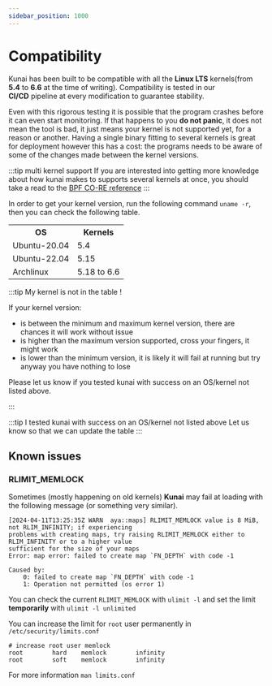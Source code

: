 ```yaml
---
sidebar_position: 1000
---
```


# Compatibility

Kunai has been built to be compatible with all the **Linux LTS** kernels(from **5.4** to **6.6** at the time of writing). Compatibility is tested in our **CI/CD** pipeline at every modification to guarantee stability. 

Even with this rigorous testing it is possible that the program crashes before it can even start monitoring. If that happens to you **do not panic**, it does not mean the tool is bad, it just means your kernel is not supported yet, for a reason or another. Having a single binary fitting to several kernels is great for deployment however this has a cost: the programs needs to be aware of some of the changes made between the kernel versions.

:::tip multi kernel support
If you are interested into getting more knowledge about how kunai makes to supports several kernels at once, you should take a read to the [BPF CO-RE reference](https://nakryiko.com/posts/bpf-core-reference-guide/)
:::

In order to get your kernel version, run the following command `uname -r`, then you can check the following table.

<html>
 <table>
  <tr>
    <th>OS</th>
    <th>Kernels</th>
  </tr>
  <tr>
    <td>Ubuntu-20.04</td>
    <td>5.4</td>
  </tr>
  <tr>
    <td>Ubuntu-22.04</td>
    <td>5.15</td>
  </tr>
  <tr>
    <td>Archlinux</td>
    <td>5.18 to 6.6</td>
  </tr>
</table> 
</html>

:::tip My kernel is not in the table !

If your kernel version:
* is between the minimum and maximum kernel version, there are chances it will work without issue
* is higher than the maximum version supported, cross your fingers, it might work
* is lower than the minimum version, it is likely it will fail at running but try anyway you have nothing to lose

Please let us know if you tested kunai with success on an OS/kernel not listed above.

:::

:::tip I tested kunai with success on an OS/kernel not listed above
Let us know so that we can update the table
:::

## Known issues

### RLIMIT_MEMLOCK

Sometimes (mostly happening on old kernels) **Kunai** may fail at loading with the following
message (or something very similar).

```
[2024-04-11T13:25:35Z WARN  aya::maps] RLIMIT_MEMLOCK value is 8 MiB, not RLIM_INFINITY; if experiencing 
problems with creating maps, try raising RLIMIT_MEMLOCK either to RLIM_INFINITY or to a higher value 
sufficient for the size of your maps
Error: map error: failed to create map `FN_DEPTH` with code -1

Caused by:
    0: failed to create map `FN_DEPTH` with code -1
    1: Operation not permitted (os error 1)
```

You can check the current `RLIMIT_MEMLOCK` with `ulimit -l` and set the limit **temporarily** with
`ulimit -l unlimited`

You can increase the limit for `root` user permanently in `/etc/security/limits.conf`

```text title="/etc/security/limits.conf"
# increase root user memlock
root        hard    memlock        infinity
root        soft    memlock        infinity
```

For more information `man limits.conf`

